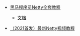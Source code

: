 
- [黑马程序员Netty全套教程](https://www.bilibili.com/video/BV1py4y1E7oA/)
    - [文档](https://nyimac.gitee.io/2021/04/25/Netty%E5%9F%BA%E7%A1%80/)

- [（2021首发）最新Netty视频教程](https://www.bilibili.com/video/BV1DX4y1G7Ri/)
